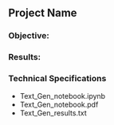 
## Project Name

### Objective:


### Results:




### Technical Specifications

* Text_Gen_notebook.ipynb
* Text_Gen_notebook.pdf
* Text_Gen_results.txt
